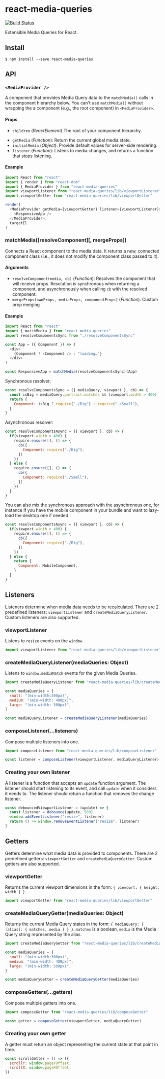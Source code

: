 # react-media-queries

[![Build Status](https://travis-ci.org/bloodyowl/react-media-queries.svg?branch=master)](https://travis-ci.org/bloodyowl/react-media-queries)

Extensible Media Queries for React.

## Install

```console
$ npm install --save react-media-queries
```

## API

### `<MediaProvider />`

A component that provides Media Query data to the `matchMedia()` calls in the
component hierarchy below. You can't use `matchMedia()` without wrapping the a
component (e.g., the root component) in `<MediaProvider>`.

#### Props

* `children` (*ReactElement*) The root of your component hierarchy.
- `getMedia` (*Function*): Return the current global media state.
- `initialMedia` (*Object*): Provide default values for server-side rendering.
- `listener` (*Function*): Listens to media changes, and returns a function that stops listening.

#### Example

```javascript
import React from "react"
import { render } from "react-dom"
import { MediaProvider } from "react-media-queries"
import viewportListener from "react-media-queries/lib/viewportListener"
import viewportGetter from "react-media-queries/lib/viewportGetter"

render(
  <MediaProvider getMedia={viewportGetter} listener={viewportListener}>
    <ResponsiveApp />
  </MediaProvider>,
  targetEl
)
```

### matchMedia([resolveComponent][, mergeProps])

Connects a React component to the media data. It returns a new, connected
component class (i.e., it does not modify the component class passed to it).

#### Arguments

- `resolveComponent(media, cb)` (*Function*): Resolves the component that will
  receive props. Resolution is synchronous when returning a component, and
  asynchronously when calling `cb` with the resolved component.
- `mergeProps(ownProps, mediaProps, componentProps)` (*Function*): Custom prop merging

#### Example

```javascript
import React from "react"
import { matchMedia } from "react-media-queries"
import resolveComponentsSync from "./resolveComponentsSync"

const App = ({ Component }) => (
  <div>
    {Component ? <Component /> : "loading…"}
  </div>
)

const ResponsiveApp = matchMedia(resolveComponentsSync)(App)
```

Synchronous resolver:

```javascript
const resolveComponentsSync = ({ mediaQuery, viewport }, cb) => {
  const isBig = mediaQuery.portrait.matches && (viewport.width > 400)
  return {
    Component: isBig ? require("./Big") : require("./Small"),
  }
}
```

Asynchronous resolver:

```javascript
const resolveComponentsAsync = ({ viewport }, cb) => {
  if(viewport.width > 400) {
    require.ensure([], () => {
      cb({
        Component: require("./Big"),
      })
    })
  } else {
    require.ensure([], () => {
      cb({
        Component: require("./Small"),
      })
    })
  }
}
```

You can also mix the synchronous approach with the asynchronous one, for instance if you have the mobile component in your bundle and want to lazy-load the desktop one if needed :

```javascript
const resolveComponentsAsync = ({ viewport }, cb) => {
  if(viewport.width > 400) {
    require.ensure([], () => {
      cb({
        Component: require("./Big"),
      })
    })
  } else {
    return {
      Component: MobileComponent,
    }
  }
}
```

## Listeners

Listeners determine when media data needs to be recalculated. There are 2
predefined listeners: `viewportListener` and `createMediaQueryListener`. Custom
listeners are also supported.

### viewportListener

Listens to `resize` events on the `window`.

```javascript
import viewportListener from "react-media-queries/lib/viewportListener"
```

### createMediaQueryListener(mediaQueries: Object)

Listens to `window.mediaMatch` events for the given Media Queries.

```javascript
import createMediaQueryListener from "react-media-queries/lib/createMediaQueryListener"

const mediaQueries = {
  small: "(min-width:300px)",
  medium: "(min-width: 400px)",
  large: "(min-width: 500px)",
}

const mediaQueryListener = createMediaQueryListener(mediaQueries)
```

### composeListener(...listeners)

Compose multiple listeners into one.

```javascript
import composeListener from "react-media-queries/lib/composeListener"

const listener = composeListener(viewportListener, mediaQueryListener)
```

### Creating your own listener

A listener is a function that accepts an `update` function argument. The
listener should start listening to its event, and call `update` when it
considers it needs to. The listener should return a function that removes the
change listener.

```javascript
const debouncedViewportListener = (update) => {
  const listener = debounce(update, 500)
  window.addEventListener("resize", listener)
  return () => window.removeEventListener("resize", listener)
}
```

## Getters

Getters determine what media data is provided to components. There are 2
predefined getters: `viewportGetter` and `createMediaQueryGetter`. Custom
getters are also supported.

### viewportGetter

Returns the current viewport dimensions in the form: `{ viewport: { height, width } }`

```javascript
import viewportGetter from "react-media-queries/lib/viewportGetter"
```

### createMediaQueryGetter(mediaQueries: Object)

Returns the current Media Query states in the form: `{ mediaQuery: { [alias]: {
matches, media } } }`. `matches` is a boolean, `media` is the Media Query
string represented by the alias.

```javascript
import createMediaQueryGetter from "react-media-queries/lib/createMediaQueryGetter"

const mediaQueries = {
  small: "(min-width:300px)",
  medium: "(min-width: 400px)",
  large: "(min-width: 500px)",
}

const mediaQueryGetter = createMediaQueryGetter(mediaQueries)
```

### composeGetters(...getters)

Compose multiple getters into one.

```javascript
import composeGetter from "react-media-queries/lib/composeGetter"

const getter = composeGetter(viewportGetter, mediaQueryGetter)
```

### Creating your own getter

A getter must return an object representing the current state at that point in
time.

```javascript
const scrollGetter = () => ({
  scrollY: window.pageYOffset,
  scrollX: window.pageXOffset,
})
```
